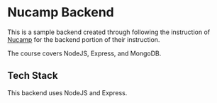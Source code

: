 # Nucamp Backend

This is a sample backend created through following the instruction of [Nucamp](https://nucamp.co) for the backend portion of their instruction.

The course covers NodeJS, Express, and MongoDB.

## Tech Stack

This backend uses NodeJS and Express.
